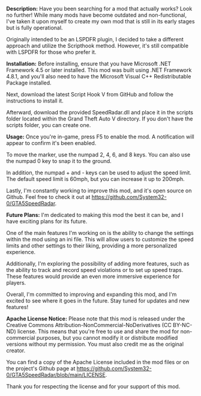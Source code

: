 **Description:**
Have you been searching for a mod that actually works? Look no further! While many mods have become outdated and non-functional, I've taken it upon myself to create my own mod that is still in its early stages but is fully operational.

Originally intended to be an LSPDFR plugin, I decided to take a different approach and utilize the Scripthook method. However, it's still compatible with LSPDFR for those who prefer it.

**Installation:**
Before installing, ensure that you have Microsoft .NET Framework 4.5 or later installed. This mod was built using .NET Framework 4.8.1, and you'll also need to have the Microsoft Visual C++ Redistributable Package installed.

Next, download the latest Script Hook V from GitHub and follow the instructions to install it.

Afterward, download the provided SpeedRadar.dll and place it in the scripts folder located within the Grand Theft Auto V directory. If you don't have the scripts folder, you can create one.

**Usage:**
Once you're in-game, press F5 to enable the mod. A notification will appear to confirm it's been enabled.

To move the marker, use the numpad 2, 4, 6, and 8 keys. You can also use the numpad 0 key to snap it to the ground.

In addition, the numpad + and - keys can be used to adjust the speed limit. The default speed limit is 60mph, but you can increase it up to 200mph.

Lastly, I'm constantly working to improve this mod, and it's open source on Github. Feel free to check it out at https://github.com/System32-0/GTA5SpeedRadar.


**Future Plans:**
I'm dedicated to making this mod the best it can be, and I have exciting plans for its future.

One of the main features I'm working on is the ability to change the settings within the mod using an ini file. This will allow users to customize the speed limits and other settings to their liking, providing a more personalized experience.

Additionally, I'm exploring the possibility of adding more features, such as the ability to track and record speed violations or to set up speed traps. These features would provide an even more immersive experience for players.

Overall, I'm committed to improving and expanding this mod, and I'm excited to see where it goes in the future. Stay tuned for updates and new features!


**Apache License Notice:**
Please note that this mod is released under the Creative Commons Attribution-NonCommercial-NoDerivatives (CC BY-NC-ND) license. This means that you're free to use and share the mod for non-commercial purposes, but you cannot modify it or distribute modified versions without my permission. You must also credit me as the original creator.

You can find a copy of the Apache License included in the mod files or on the project's Github page at https://github.com/System32-0/GTA5SpeedRadar/blob/main/LICENSE.

Thank you for respecting the license and for your support of this mod.
